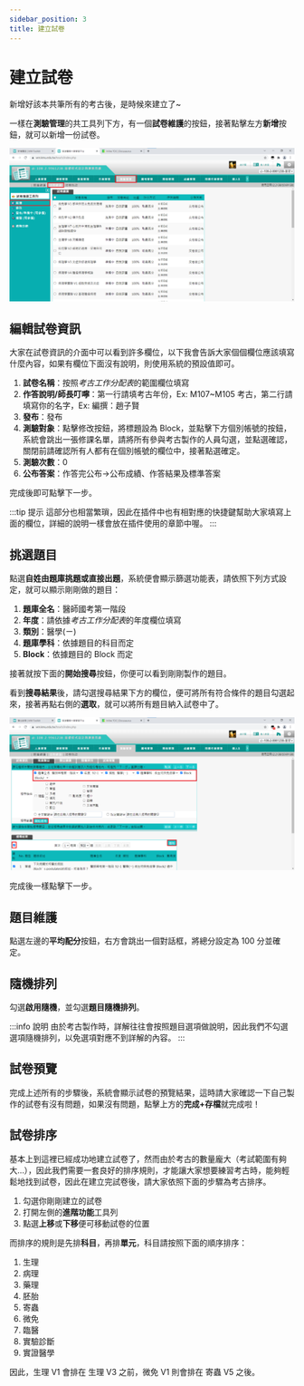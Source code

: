 ```yaml
---
sidebar_position: 3
title: 建立試卷
---
```


# 建立試卷

新增好該本共筆所有的考古後，是時候來建立了~

一樣在**測驗管理**的共工具列下方，有一個**試卷維護**的按鈕，接著點擊左方**新增**按鈕，就可以新增一份試卷。

![Create Test](../assets/create-test.png)

## 編輯試卷資訊

大家在試卷資訊的介面中可以看到許多欄位，以下我會告訴大家個個欄位應該填寫什麼內容，如果有欄位下面沒有說明，則使用系統的預設值即可。

1. **試卷名稱**：按照*考古工作分配表*的範圍欄位填寫
2. **作答說明/師長叮嚀**：第一行請填考古年份，Ex: M107~M105 考古，第二行請填寫你的名字，Ex: 編撰：趙子賢
3. **發布**：發布
4. **測驗對象**：點擊修改按鈕，將標題設為 Block，並點擊下方個別帳號的按鈕，系統會跳出一張修課名單，請將所有參與考古製作的人員勾選，並點選確認，關閉前請確認所有人都有在個別帳號的欄位中，接著點選確定。
5. **測驗次數**：0
6. **公布答案**：作答完公布→公布成績、作答結果及標準答案

完成後即可點擊下一步。

:::tip 提示
這部分也相當繁瑣，因此在插件中也有相對應的快捷鍵幫助大家填寫上面的欄位，詳細的說明一樣會放在插件使用的章節中喔。
:::


## 挑選題目

點選**自姓由題庫挑題或直接出題**，系統便會顯示篩選功能表，請依照下列方式設定，就可以顯示剛剛做的題目：

1. **題庫全名**：醫師國考第一階段
2. **年度**：請依據*考古工作分配表*的年度欄位填寫
3. **類別**：醫學(ㄧ)
4. **題庫學科**：依據題目的科目而定
5. **Block**：依據題目的 Block 而定

接著就按下面的**開始搜尋**按鈕，你便可以看到剛剛製作的題目。

看到**搜尋結果**後，請勾選搜尋結果下方的欄位，便可將所有符合條件的題目勾選起來，接著再點右側的**選取**，就可以將所有題目納入試卷中了。

![Select Questions](../assets/select-questions.png)

完成後一樣點擊下一步。

## 題目維護

點選左邊的**平均配分**按鈕，右方會跳出一個對話框，將總分設定為 100 分並確定。

## 隨機排列

勾選**啟用隨機**，並勾選**題目隨機排列**。

:::info 說明
由於考古製作時，詳解往往會按照題目選項做說明，因此我們不勾選選項隨機排列，以免選項對應不到詳解的內容。
:::

## 試卷預覽

完成上述所有的步驟後，系統會顯示試卷的預覽結果，這時請大家確認一下自己製作的試卷有沒有問題，如果沒有問題，點擊上方的**完成+存檔**就完成啦！

## 試卷排序

基本上到這裡已經成功地建立試卷了，然而由於考古的數量龐大（考試範圍有夠大…），因此我們需要一套良好的排序規則，才能讓大家想要練習考古時，能夠輕鬆地找到試卷，因此在建立完試卷後，請大家依照下面的步驟為考古排序。

1. 勾選你剛剛建立的試卷
2. 打開左側的**進階功能**工具列
3. 點選**上移**或**下移**便可移動試卷的位置

而排序的規則是先排**科目**，再排**單元**，科目請按照下面的順序排序：

1. 生理
2. 病理
3. 藥理
4. 胚胎
5. 寄蟲
6. 微免
7. 臨醫
8. 實驗診斷
9. 實證醫學

因此，生理 V1 會排在 生理 V3 之前，微免 V1 則會排在 寄蟲 V5 之後。
